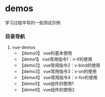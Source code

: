 # demos
学习过程中写的一些测试示例

### 目录导航
1. vue-demos
    - 【demo0】 vue的基本使用
    - 【demo1】 vue常用指令1：v-if的使用
    - 【demo2】 vue常用指令2：v-bind的使用
    - 【demo3】 vue常用指令3：v-on的使用
    - 【demo4】 vue常用指令4：v-for的使用
    - 【demo5】 vue组件的使用1
    - 【demo6】 vue组件的使用2
